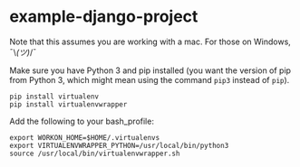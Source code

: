 # example-django-project

Note that this assumes you are working with a mac. For those on Windows, ¯\\_(ツ)_/¯

Make sure you have Python 3 and pip installed (you want the version of pip from Python 3, 
which might mean using the command ```pip3``` instead of ```pip```).

```
pip install virtualenv
pip install virtualenvwrapper
```

Add the following to your bash_profile:
```
export WORKON_HOME=$HOME/.virtualenvs
export VIRTUALENVWRAPPER_PYTHON=/usr/local/bin/python3
source /usr/local/bin/virtualenvwrapper.sh
```

